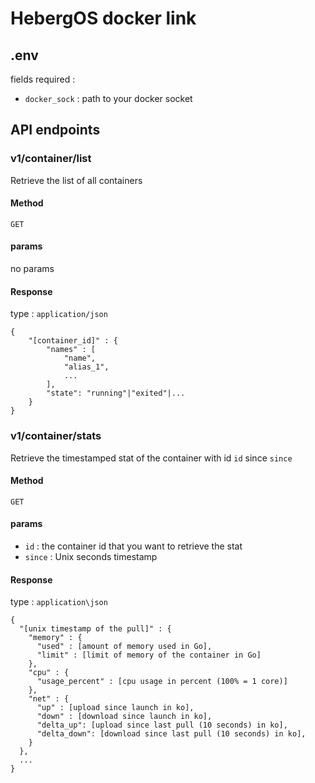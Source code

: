 # HebergOS docker link

## .env

fields required :

* `docker_sock` : path to your docker socket

## API endpoints

### v1/container/list

Retrieve the list of all containers

#### Method

`GET`

#### params

no params

#### Response

type : `application/json`

```
{
    "[container_id]" : {
        "names" : [
            "name",
            "alias_1",
            ...
        ],
        "state": "running"|"exited"|...
    }
}
```

### v1/container/stats

Retrieve the timestamped stat of the container with id `id` since `since`

#### Method

`GET`

#### params

* `id` : the container id that you want to retrieve the stat
* `since` : Unix seconds timestamp

#### Response

type : `application\json`

```
{
  "[unix timestamp of the pull]" : {
	"memory" : {
	  "used" : [amount of memory used in Go],
	  "limit" : [limit of memory of the container in Go]
	},
	"cpu" : {
	  "usage_percent" : [cpu usage in percent (100% = 1 core)]
	},
	"net" : {
	  "up" : [upload since launch in ko],
	  "down" : [download since launch in ko],
	  "delta_up": [upload since last pull (10 seconds) in ko],
	  "delta_down": [download since last pull (10 seconds) in ko],
	}
  },
  ...
}
```